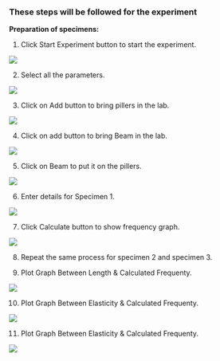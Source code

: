 ### These steps will be followed for the experiment
**Preparation of specimens:**

1. Click Start Experiment button to start the experiment.

<img src=“images/pr1.png”/>

2. Select all the parameters.

<img src=“images/pr2.png”/>

3.  Click on Add button to bring pillers in the lab.

<img src=“images/pr3.png”/>

4.  Click on add button to bring Beam in the lab.

<img src=“images/pr4.png”/> 
 
5.  Click on Beam to put it on the pillers.

<img src=“images/pr5.png”/> 

6.  Enter details for Specimen 1.

<img src=“images/pr6.png”/> 

7.  Click Calculate button to show frequency graph.

<img src=“images/pr7.png”/> 

8. Repeat the same process for specimen 2 and specimen 3.
   
9. Plot Graph Between Length & Calculated Frequenty.

<img src=“images/pr8.png”/> 

10. Plot Graph Between Elasticity & Calculated Frequenty.

<img src=“images/pr9.png”/> 

11. Plot Graph Between Elasticity & Calculated Frequenty.

<img src=“images/pr10.png”/> 
 